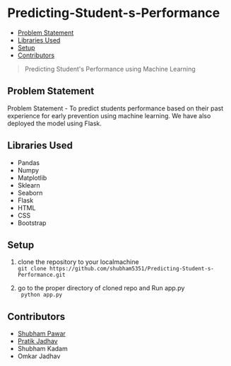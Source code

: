 # Predicting-Student-s-Performance

- [Problem Statement](#problem-statement)
- [Libraries Used](#libraries-used)
- [Setup](#setup)
- [Contributors](#contributors)


> Predicting Student's Performance using Machine Learning

## Problem Statement

Problem Statement - 
To predict students performance based on their past experience for early prevention using machine learning. We have also deployed the model using Flask.

## Libraries Used

- Pandas
- Numpy
- Matplotlib
- Sklearn
- Seaborn 
- Flask
- HTML
- CSS
- Bootstrap

## Setup

1) clone the repository to your localmachine<br>
``` git clone https://github.com/shubham5351/Predicting-Student-s-Performance.git ```

2) go to the proper directory of cloned repo and Run app.py<br>
``` python app.py```

## Contributors

- [Shubham Pawar](https://github.com/shubham5351)
- [Pratik Jadhav](https://github.com/Pratikj0203)
- Shubham Kadam
- Omkar Jadhav
